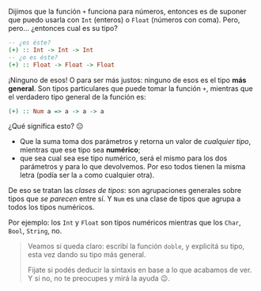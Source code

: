 Dijimos que la función `+` funciona para números, entonces es de suponer que puedo usarla con `Int` (enteros) o `Float` (números con coma). Pero, pero... ¿entonces cual es su tipo?

```haskell
-- ¿es éste?
(+) :: Int -> Int -> Int
-- ¿o es éste?
(+) :: Float -> Float -> Float
```

¡Ninguno de esos! O para ser más justos: ninguno de esos es el tipo **más general**.  Son tipos particulares que puede tomar la función `+`, mientras que el verdadero tipo general de la función es:

```haskell
(+) :: Num a => a -> a -> a
```

¿Qué significa esto? :neutral_face: 

* Que la suma toma dos parámetros y retorna un valor de _cualquier tipo_, mientras que ese tipo sea **numérico**;
* que sea cual sea ese tipo numérico, será el mismo para los dos parámetros y para lo que devolvemos. Por eso todos tienen la misma letra (podía ser la `a` como cualquier otra).

De eso se tratan las _clases de tipos_: son agrupaciones generales sobre tipos que _se parecen_ entre sí. Y `Num` es una clase de tipos que agrupa a todos los tipos numéricos.

Por ejemplo: los `Int` y `Float` son tipos numéricos mientras que los `Char`, `Bool`, `String`, no. 

> Veamos si queda claro: escribí la función `doble`, y explicitá su tipo, esta vez dando su tipo más general. 
> 
> Fijate si podés deducir la sintaxis en base a lo que acabamos de ver. Y si no, no te preocupes y mirá la ayuda :wink:. 
